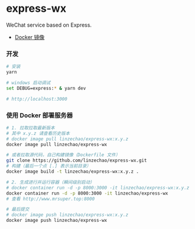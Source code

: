 express-wx
====

WeChat service based on Express.

- [Docker 镜像](https://hub.docker.com/r/linzechao/express-wx/)


### 开发
```bash
# 安装
yarn

# windows 启动调试
set DEBUG=express:* & yarn dev

# http://localhost:3000
```

### 使用 Docker 部署服务器
```bash
# 1. 拉取拉取最新版本
# 其中 x.y.z 请查看历史版本
# docker image pull linzechao/express-wx:x.y.z
docker image pull linzechao/express-wx

# 或者拉取源代码，自己构建镜像（Dockerfile 文件）
git clone https://github.com/linzechao/express-wx.git
# 构建（最后一个点 [.] 表示当前目录）
docker image build -t linzechao/express-wx:x.y.z .

# 2. 生成进行并运行容器（瞬间级别启动）
# docker container run -d -p 8000:3000 -it linzechao/express-wx:x.y.z
docker container run -d -p 8000:3000 -it linzechao/express-wx
# 查看 http://www.mrsuper.top:8000

# 最后提交
# docker image push linzechao/express-wx:x.y.z
docker image push linzechao/express-wx
```
